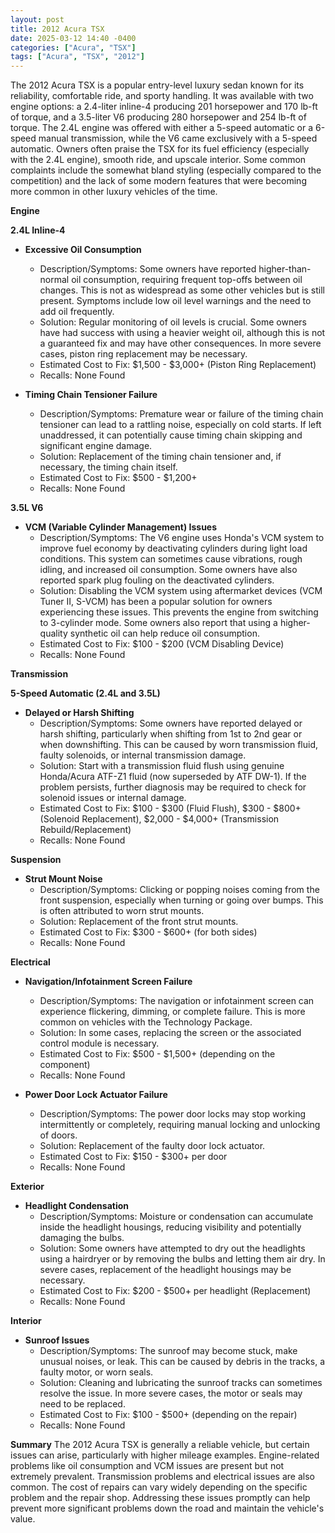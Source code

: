 ```yaml
---
layout: post
title: 2012 Acura TSX
date: 2025-03-12 14:40 -0400
categories: ["Acura", "TSX"]
tags: ["Acura", "TSX", "2012"]
---
```

The 2012 Acura TSX is a popular entry-level luxury sedan known for its reliability, comfortable ride, and sporty handling. It was available with two engine options: a 2.4-liter inline-4 producing 201 horsepower and 170 lb-ft of torque, and a 3.5-liter V6 producing 280 horsepower and 254 lb-ft of torque. The 2.4L engine was offered with either a 5-speed automatic or a 6-speed manual transmission, while the V6 came exclusively with a 5-speed automatic. Owners often praise the TSX for its fuel efficiency (especially with the 2.4L engine), smooth ride, and upscale interior. Some common complaints include the somewhat bland styling (especially compared to the competition) and the lack of some modern features that were becoming more common in other luxury vehicles of the time.

**Engine**

**2.4L Inline-4**

*   **Excessive Oil Consumption**
    *   Description/Symptoms: Some owners have reported higher-than-normal oil consumption, requiring frequent top-offs between oil changes. This is not as widespread as some other vehicles but is still present. Symptoms include low oil level warnings and the need to add oil frequently.
    *   Solution: Regular monitoring of oil levels is crucial. Some owners have had success with using a heavier weight oil, although this is not a guaranteed fix and may have other consequences. In more severe cases, piston ring replacement may be necessary.
    *   Estimated Cost to Fix: $1,500 - $3,000+ (Piston Ring Replacement)
    *   Recalls: None Found

*   **Timing Chain Tensioner Failure**
    *   Description/Symptoms: Premature wear or failure of the timing chain tensioner can lead to a rattling noise, especially on cold starts. If left unaddressed, it can potentially cause timing chain skipping and significant engine damage.
    *   Solution: Replacement of the timing chain tensioner and, if necessary, the timing chain itself.
    *   Estimated Cost to Fix: $500 - $1,200+
    *   Recalls: None Found

**3.5L V6**

*   **VCM (Variable Cylinder Management) Issues**
    *   Description/Symptoms: The V6 engine uses Honda's VCM system to improve fuel economy by deactivating cylinders during light load conditions. This system can sometimes cause vibrations, rough idling, and increased oil consumption. Some owners have also reported spark plug fouling on the deactivated cylinders.
    *   Solution: Disabling the VCM system using aftermarket devices (VCM Tuner II, S-VCM) has been a popular solution for owners experiencing these issues. This prevents the engine from switching to 3-cylinder mode. Some owners also report that using a higher-quality synthetic oil can help reduce oil consumption.
    *   Estimated Cost to Fix: $100 - $200 (VCM Disabling Device)
    *   Recalls: None Found

**Transmission**

**5-Speed Automatic (2.4L and 3.5L)**

*   **Delayed or Harsh Shifting**
    *   Description/Symptoms: Some owners have reported delayed or harsh shifting, particularly when shifting from 1st to 2nd gear or when downshifting. This can be caused by worn transmission fluid, faulty solenoids, or internal transmission damage.
    *   Solution: Start with a transmission fluid flush using genuine Honda/Acura ATF-Z1 fluid (now superseded by ATF DW-1). If the problem persists, further diagnosis may be required to check for solenoid issues or internal damage.
    *   Estimated Cost to Fix: $100 - $300 (Fluid Flush), $300 - $800+ (Solenoid Replacement), $2,000 - $4,000+ (Transmission Rebuild/Replacement)
    *   Recalls: None Found

**Suspension**

*   **Strut Mount Noise**
    * Description/Symptoms: Clicking or popping noises coming from the front suspension, especially when turning or going over bumps. This is often attributed to worn strut mounts.
    * Solution: Replacement of the front strut mounts.
    * Estimated Cost to Fix: $300 - $600+ (for both sides)
    * Recalls: None Found

**Electrical**

*   **Navigation/Infotainment Screen Failure**
    *   Description/Symptoms: The navigation or infotainment screen can experience flickering, dimming, or complete failure. This is more common on vehicles with the Technology Package.
    *   Solution: In some cases, replacing the screen or the associated control module is necessary.
    *   Estimated Cost to Fix: $500 - $1,500+ (depending on the component)
    *   Recalls: None Found

*   **Power Door Lock Actuator Failure**
    *   Description/Symptoms: The power door locks may stop working intermittently or completely, requiring manual locking and unlocking of doors.
    *   Solution: Replacement of the faulty door lock actuator.
    *   Estimated Cost to Fix: $150 - $300+ per door
    *   Recalls: None Found

**Exterior**

*   **Headlight Condensation**
    *   Description/Symptoms: Moisture or condensation can accumulate inside the headlight housings, reducing visibility and potentially damaging the bulbs.
    *   Solution: Some owners have attempted to dry out the headlights using a hairdryer or by removing the bulbs and letting them air dry. In severe cases, replacement of the headlight housings may be necessary.
    *   Estimated Cost to Fix: $200 - $500+ per headlight (Replacement)
    *   Recalls: None Found

**Interior**

*   **Sunroof Issues**
    *   Description/Symptoms: The sunroof may become stuck, make unusual noises, or leak. This can be caused by debris in the tracks, a faulty motor, or worn seals.
    *   Solution: Cleaning and lubricating the sunroof tracks can sometimes resolve the issue. In more severe cases, the motor or seals may need to be replaced.
    *   Estimated Cost to Fix: $100 - $500+ (depending on the repair)
    *   Recalls: None Found

**Summary**
The 2012 Acura TSX is generally a reliable vehicle, but certain issues can arise, particularly with higher mileage examples. Engine-related problems like oil consumption and VCM issues are present but not extremely prevalent. Transmission problems and electrical issues are also common. The cost of repairs can vary widely depending on the specific problem and the repair shop. Addressing these issues promptly can help prevent more significant problems down the road and maintain the vehicle's value.

